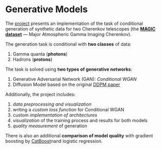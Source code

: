 # Generative Models

The [project](./generative-models-practice-RubanovVladislav.ipynb) presents
an implementation of the task of conditional generation of synthetic data for two
Cherenkov telescopes (the [**MAGIC dataset**](https://archive.ics.uci.edu/dataset/159/magic+gamma+telescope) — Major Atmospheric Gamma Imaging Cherenkov).

The generation task is conditional with **two classes** of data:
1. Gamma quanta (**photons**)
2. Hadrons (**protons**)

The task is solved using **two types of generative networks**:
1. Generative Adversarial Network (GAN): _Conditional WGAN_
2. Diffusion Model based on the original [DDPM paper](https://arxiv.org/abs/2006.11239)

Additionally, the project includes:
1. _data preprocessing and visualization_
2. writing a _custom loss function_ for Conditional WGAN
3. custom _implementation of architectures_
4. _visualization_ of the training process and results for both models
5. _quality measurement_ of generation

There is also an additional **comparison of model quality** with gradient boosting
by [CatBoost](https://catboost.ai/)nand logistic regression.
